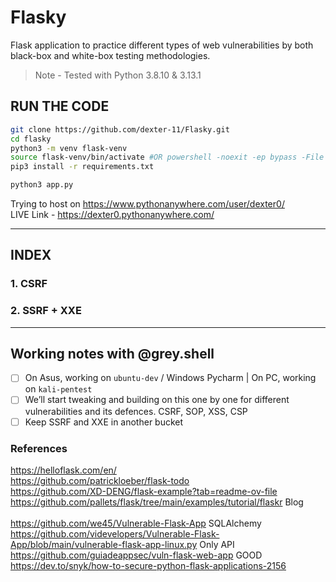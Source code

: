 # Flasky
Flask application to practice different types of web vulnerabilities by both black-box and white-box testing methodologies.

> Note - Tested with Python 3.8.10 & 3.13.1

## RUN THE CODE
```bash
git clone https://github.com/dexter-11/Flasky.git
cd flasky
python3 -m venv flask-venv
source flask-venv/bin/activate #OR powershell -noexit -ep bypass -File .\flasky-venv\Scripts\Activate.ps1
pip3 install -r requirements.txt

python3 app.py
```

Trying to host on https://www.pythonanywhere.com/user/dexter0/ <br>
LIVE Link - https://dexter0.pythonanywhere.com/

- - -
## INDEX

### 1. CSRF

### 2. SSRF + XXE


- - -

## Working notes with @grey.shell
- [ ] On Asus, working on `ubuntu-dev` / Windows Pycharm | On PC, working on `kali-pentest`
- [ ] We’ll start tweaking and building on this one by one for different vulnerabilities and its defences.
CSRF, SOP, XSS, CSP
- [ ] Keep SSRF and XXE in another bucket

### References
https://helloflask.com/en/ <br>
https://github.com/patrickloeber/flask-todo  <br>
https://github.com/XD-DENG/flask-example?tab=readme-ov-file  <br>
https://github.com/pallets/flask/tree/main/examples/tutorial/flaskr Blog <br>
 <br>
https://github.com/we45/Vulnerable-Flask-App  SQLAlchemy <br>
https://github.com/videvelopers/Vulnerable-Flask-App/blob/main/vulnerable-flask-app-linux.py Only API <br>
https://github.com/guiadeappsec/vuln-flask-web-app GOOD <br>
https://dev.to/snyk/how-to-secure-python-flask-applications-2156  <br>
